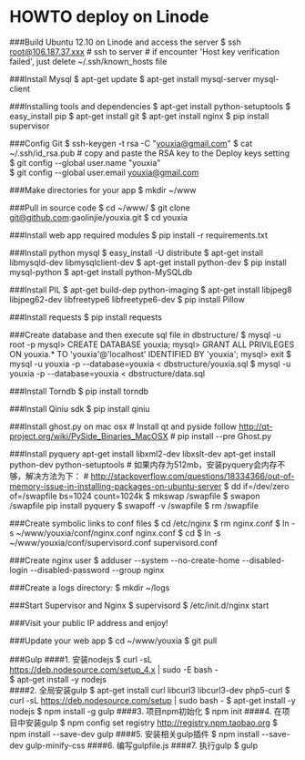HOWTO deploy on Linode
======================

###Build Ubuntu 12.10 on Linode and access the server
	$ ssh root@106.187.37.xxx
	# ssh to server
	# if encounter 'Host key verification failed', just delete ~/.ssh/known_hosts file

###Install Mysql
	$ apt-get update
	$ apt-get install mysql-server mysql-client

###Installing tools and dependencies
	$ apt-get install python-setuptools
	$ easy_install pip
	$ apt-get install git
	$ apt-get install nginx
	$ pip install supervisor

###Config Git
	$ ssh-keygen -t rsa -C "youxia@gmail.com"
	$ cat ~/.ssh/id_rsa.pub
	# copy and paste the RSA key to the Deploy keys setting
	$ git config --global user.name "youxia"  
	$ git config --global user.email youxia@gmail.com  

###Make directories for your app
	$ mkdir ~/www

###Pull in source code
	$ cd ~/www/
	$ git clone git@github.com:gaolinjie/youxia.git
	$ cd youxia

###Install web app required modules
	$ pip install -r requirements.txt

###Install python mysql
	$ easy_install -U distribute
	$ apt-get install libmysqld-dev libmysqlclient-dev
    $ apt-get install python-dev
	$ pip install mysql-python
	$ apt-get install python-MySQLdb

###Install PIL
	$ apt-get build-dep python-imaging
	$ apt-get install libjpeg8 libjpeg62-dev libfreetype6 libfreetype6-dev
	$ pip install Pillow

###Install requests
	$ pip install requests

###Create database and then execute sql file in dbstructure/
	$ mysql -u root -p
	mysql> CREATE DATABASE youxia;
	mysql> GRANT ALL PRIVILEGES ON youxia.* TO 'youxia'@'localhost' IDENTIFIED BY 'youxia';
	mysql> exit
	$ mysql -u youxia -p --database=youxia < dbstructure/youxia.sql
	$ mysql -u youxia -p --database=youxia < dbstructure/data.sql

###Install Torndb
    $ pip install torndb

###Install Qiniu sdk
    $ pip install qiniu

###Install ghost.py on mac osx
	# Install qt and pyside follow http://qt-project.org/wiki/PySide_Binaries_MacOSX
	# pip install --pre Ghost.py

###Install pyquery
    apt-get install libxml2-dev libxslt-dev
    apt-get install python-dev python-setuptools
    # 如果内存为512mb，安装pyquery会内存不够，解决方法为下：
    # http://stackoverflow.com/questions/18334366/out-of-memory-issue-in-installing-packages-on-ubuntu-server
    $ dd if=/dev/zero of=/swapfile bs=1024 count=1024k
    $ mkswap /swapfile
    $ swapon /swapfile
    pip install pyquery
    $ swapoff -v /swapfile
    $ rm /swapfile

###Create symbolic links to conf files
	$ cd /etc/nginx
	$ rm nginx.conf
	$ ln -s ~/www/youxia/conf/nginx.conf nginx.conf
	$ cd
	$ ln -s ~/www/youxia/conf/supervisord.conf supervisord.conf  

###Create nginx user
	$ adduser --system --no-create-home --disabled-login --disabled-password --group nginx

###Create a logs directory:
	$ mkdir ~/logs

###Start Supervisor and Nginx
	$ supervisord
	$ /etc/init.d/nginx start

###Visit your public IP address and enjoy!

###Update your web app
	$ cd ~/www/youxia
	$ git pull


###Gulp
####1. 安装nodejs
	$ curl -sL https://deb.nodesource.com/setup_4.x | sudo -E bash -  
	$ apt-get install -y nodejs  
####2. 全局安装gulp
	$ apt-get install curl libcurl3 libcurl3-dev php5-curl
	$ curl -sL https://deb.nodesource.com/setup | sudo bash -
	$ apt-get install -y nodejs
	$ npm install -g gulp
####3. 项目npm初始化
	$ npm init
####4. 在项目中安装gulp
	$ npm config set registry http://registry.npm.taobao.org 
	$ npm install --save-dev gulp
####5. 安装相关gulp插件
	$ npm install --save-dev gulp-minify-css
####6. 编写gulpfile.js
####7. 执行gulp
	$ gulp
